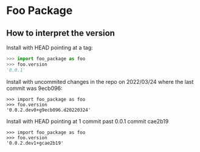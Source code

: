 # Foo Package


## How to interpret the version
Install with HEAD pointing at a tag:
```python
>>> import foo_package as foo
>>> foo.version
'0.0.1'
```

Install with uncommited changes in the repo on 2022/03/24 where the last commit was 9ecb096:
```
>>> import foo_package as foo
>>> foo.version
'0.0.2.dev0+g9ecb096.d20220324'
```

Install with HEAD pointing at 1 commit past 0.0.1 commit cae2b19
```
>>> import foo_package as foo
>>> foo.version
'0.0.2.dev1+gcae2b19'
```
